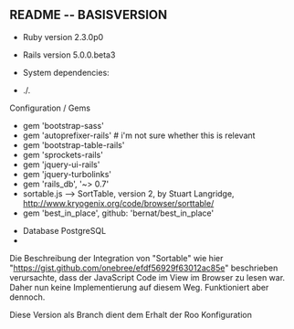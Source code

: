 ## README -- BASISVERSION

* Ruby version 2.3.0p0
* Rails version 5.0.0.beta3

* System dependencies:
* ./.

Configuration / Gems
- gem 'bootstrap-sass'
- gem 'autoprefixer-rails' # i'm not sure whether this is relevant
- gem 'bootstrap-table-rails'
- gem 'sprockets-rails'
- gem 'jquery-ui-rails'
- gem 'jquery-turbolinks'
- gem 'rails_db', '~> 0.7'
- sortable.js --> SortTable, version 2, by Stuart Langridge, http://www.kryogenix.org/code/browser/sorttable/
- gem 'best_in_place', github: 'bernat/best_in_place'

* Database PostgreSQL
* 

Die Beschreibung der Integration von "Sortable" wie 
hier "https://gist.github.com/onebree/efdf56929f63012ac85e" beschrieben 
verursachte, dass der JavaScript Code im View im Browser zu lesen war. Daher
nun keine Implementierung auf diesem Weg. Funktioniert aber dennoch.

Diese Version als Branch dient dem Erhalt der Roo Konfiguration